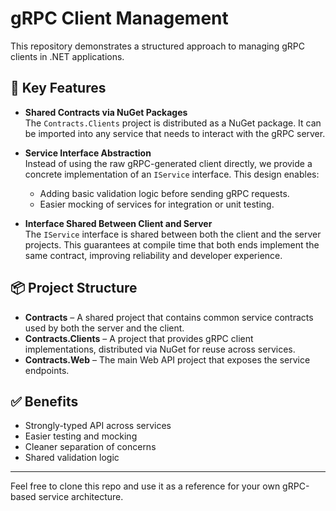 ﻿# gRPC Client Management

This repository demonstrates a structured approach to managing gRPC clients in .NET applications.

## 🚀 Key Features

- **Shared Contracts via NuGet Packages**  
  The `Contracts.Clients` project is distributed as a NuGet package. It can be imported into any service that needs to interact with the gRPC server.

- **Service Interface Abstraction**  
  Instead of using the raw gRPC-generated client directly, we provide a concrete implementation of an `IService` interface. This design enables:
    - Adding basic validation logic before sending gRPC requests.
    - Easier mocking of services for integration or unit testing.

- **Interface Shared Between Client and Server**  
  The `IService` interface is shared between both the client and the server projects. This guarantees at compile time that both ends implement the same contract, improving reliability and developer experience.

## 📦 Project Structure

- **Contracts** – A shared project that contains common service contracts used by both the server and the client.
- **Contracts.Clients** – A project that provides gRPC client implementations, distributed via NuGet for reuse across services.
- **Contracts.Web** – The main Web API project that exposes the service endpoints.

## ✅ Benefits

- Strongly-typed API across services
- Easier testing and mocking
- Cleaner separation of concerns
- Shared validation logic

---

Feel free to clone this repo and use it as a reference for your own gRPC-based service architecture.
